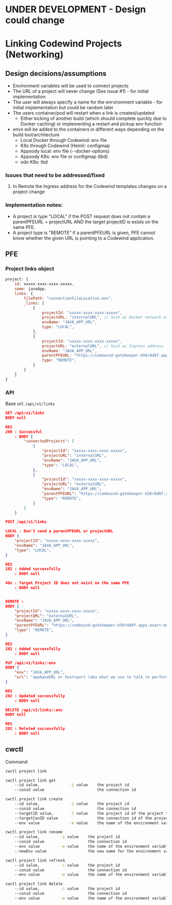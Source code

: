 # UNDER DEVELOPMENT - Design could change #

# Linking Codewind Projects (Networking)

## Design decisions/assumptions
* Environment variables will be used to connect projects
* The URL of a project will never change (See issue #1) - for initial implementation
* The user will always specify a name for the enrvironment variable - for initial implementation but could be random later
* The users container/pod will restart when a link is created/updated
    * Either kicking of another build (which should complete quickly due to Docker caching) or implementing a restart and pickup env function
* envs will be added to the containers in different ways depending on the build tool/architecture
    * Local Docker through Codewind: env file
    * K8s through Codewind (Helm): configmap
    * Appsody local: env file (--docker-options)
    * Appsody K8s: env file or configmap (tbd)
    * odo K8s: tbd

### Issues that need to be addressed/fixed
1. In Remote the Ingress address for the Codewind templates changes on a project change

### Implementation notes:
* A project is type "LOCAL" if the POST request does not contain a parentPFEURL + projectURL AND the target projectID is exists on the same PFE.
* A project type is "REMOTE" if a parentPFEURL is given, PFE cannot know whether the given URL is pointing to a Codewind application.

## PFE
### Project links object
```javascript
project: {
    id: xxxxx-xxxx-xxxx-xxxxx,
    name: javaApp,
    links: {
        filePath: "connectionFileLocation.env",
        _links: [
            {
                projectId: "xxxxx-xxxx-xxxx-xxxxx",
                projectURL: "internalURL", // Such as Docker network address
                envName: "JAVA_APP_URL",
                type: "LOCAL",
            },
            {
                projectId: "xxxxx-xxxx-xxxx-xxxxx",
                projectURL: "externalURL", // Such as Ingress address
                envName: "JAVA_APP_URL",
                parentPFEURL: "https://codewind-gatekeeper-k56r8d8f.apps.exact-mongrel-icp-mst.9.20.195.90.nip.io",
                type: "REMOTE",
            }
        ]
    }
}
```

### API
Base url: `/api/v1/links`

```json
GET /api/v1/links
BODY null

RES
200 : Successful
    : BODY {
        "connectedProjects": [
            {
                "projectId": "xxxxx-xxxx-xxxx-xxxxx",
                "projectURL": "internalURL",
                "envName": "JAVA_APP_URL",
                "type": "LOCAL",
            },
            {
                "projectId": "xxxxx-xxxx-xxxx-xxxxx",
                "projectURL": "externalURL",
                "envName": "JAVA_APP_URL",
                "parentPFEURL": "https://codewind-gatekeeper-k56r8d8f.apps.exact-mongrel-icp-mst.9.20.195.90.nip.io",
                "type": "REMOTE",
            }
        ]
    }
```

```json
POST /api/v1/links

LOCAL : Don't send a parentPFEURL or projectURL
BODY {
    "projectId": "xxxxx-xxxx-xxxx-xxxxx",
    "envName": "JAVA_APP_URL",
    "type": "LOCAL",
}

RES
202 : Added successfully
    : BODY null

40x : Target Project ID does not exist on the same PFE
    : BODY null


REMOTE :
BODY {
    "projectId": "xxxxx-xxxx-xxxx-xxxxx",
    "projectURL": "externalURL",
    "envName": "JAVA_APP_URL",
    "parentPFEURL": "https://codewind-gatekeeper-k56r8d8f.apps.exact-mongrel-icp-mst.9.20.195.90.nip.io",
    "type": "REMOTE",
}

RES
202 : Added successfully
    : BODY null
```

```json
PUT /api/v1/links/:env
BODY {
    "env": "JAVA_APP_URL",
    "url": "appbaseURL or host+port (aka what we use to talk to performance)",
}

RES
202 : Updated successfully
    : BODY null
```

```json
DELETE /api/v1/links/:env
BODY null

RES
202 : Deleted successfully
    : BODY null
```

## cwctl

Command:
```bash
cwctl project link
```

```bash
cwctl project link get
    --id value,             -i value    the project id
    --conid value                       the connection id
```

```bash
cwctl project link create
    --id value,             -i value    the project id
    --conid value                       the connection id
    --targetID value,       -t value    the project id of the project to add a link to
    --targetConID value                 the connection id of the project to add a link to (If not given, targetConID is the same as conid)
    --env value             -e value    the name of the environment variable to use
```

```bash
cwctl project link rename
    --id value,         -i value    the project id
    --conid value                   the connection id
    --env value         -e value    the name of the environment variable to use
    --newEnv value                  the new name for the environment variable
```

```bash
cwctl project link refresh
    --id value,         -i value    the project id
    --conid value                   the connection id
    --env value         -e value    the name of the environment variable to refresh the url for
```

```bash
cwctl project link delete
    --id value,         -i value    the project id
    --conid value                   the connection id
    --env value         -e value    the name of the environment variable to delete
```
